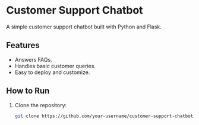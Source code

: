 # Customer Support Chatbot

A simple customer support chatbot built with Python and Flask.

## Features
- Answers FAQs.
- Handles basic customer queries.
- Easy to deploy and customize.

## How to Run
1. Clone the repository:
   ```bash
   git clone https://github.com/your-username/customer-support-chatbot.git